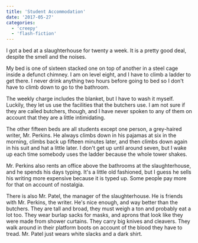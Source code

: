 ```yaml
---
title: 'Student Accommodation'
date: '2017-05-27'
categories:
  - 'creepy'
  - 'flash-fiction'
---
```


I got a bed at a slaughterhouse for twenty a week. It is a pretty good deal,
despite the smell and the noises.

My bed is one of sixteen stacked one on top of another in a steel cage inside a
defunct chimney. I am on level eight, and I have to climb a ladder to get there.
I never drink anything two hours before going to bed so I don't have to climb
down to go to the bathroom.

The weekly charge includes the blanket, but I have to wash it myself. Luckily,
they let us use the facilities that the butchers use. I am not sure if they are
called butchers, though, and I have never spoken to any of them on account that
they are a little intimidating.

The other fifteen beds are all students except one person, a grey-haired writer,
Mr. Perkins. He always climbs down in his pajamas at six in the morning, climbs
back up fifteen minutes later, and then climbs down again in his suit and hat a
little later. I don't get up until around seven, but I wake up each time
somebody uses the ladder because the whole tower shakes.

Mr. Perkins also rents an office above the bathrooms at the slaughterhouse, and
he spends his days typing. It's a little old fashioned, but I guess he sells his
writing more expensive because it is typed up. Some people pay more for that on
account of nostalgia.

There is also Mr. Patel, the manager of the slaughterhouse. He is friends with
Mr. Perkins, the writer. He's nice enough, and way better than the butchers.
They are tall and broad, they must weigh a ton and probably eat a lot too. They
wear burlap sacks for masks, and aprons that look like they were made from
shower curtains. They carry big knives and cleavers. They walk around in their
platform boots on account of the blood they have to tread. Mr. Patel just wears
white slacks and a dark shirt.
